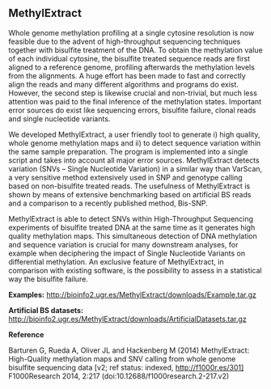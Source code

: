 MethylExtract
-------------

Whole genome methylation profiling at a single cytosine resolution is now feasible due to the advent of high-throughput sequencing techniques together with bisulfite treatment of the DNA. To obtain the methylation value of each individual cytosine, the bisulfite treated sequence reads are first aligned to a reference genome, profiling afterwards the methylation levels from the alignments. A huge effort has been made to fast and correctly align the reads and many different algorithms and programs do exist. However, the second step is likewise crucial and non-trivial, but much less attention was paid to the final inference of the methylation states. Important error sources do exist like sequencing errors, bisulfite failure, clonal reads and single nucleotide variants.

We developed MethylExtract, a user friendly tool to generate i) high quality, whole genome methylation maps and ii) to detect sequence variation within the same sample preparation. The program is implemented into a single script and takes into account all major error sources. MethylExtract detects variation (SNVs – Single Nucleotide Variation) in a similar way than VarScan, a very sensitive method extensively used in SNP and genotype calling based on non-bisulfite treated reads. The usefulness of MethylExtract is shown by means of extensive benchmarking based on artificial BS reads and a comparison to a recently published method, Bis-SNP.

MethylExtract is able to detect SNVs within High-Throughput Sequencing experiments of bisulfite treated DNA at the same time as it generates high quality methylation maps. This simultaneous detection of DNA methylation and sequence variation is crucial for many downstream analyses, for example when deciphering the impact of Single Nucleotide Variants on differential methylation. An exclusive feature of MethylExtract, in comparison with existing software, is the possibility to assess in a statistical way the bisulfite failure. 

**Examples:** http://bioinfo2.ugr.es/MethylExtract/downloads/Example.tar.gz

**Artificial BS datasets:** http://bioinfo2.ugr.es/MethylExtract/downloads/ArtificialDatasets.tar.gz

**Reference**

Barturen G, Rueda A, Oliver JL and Hackenberg M (2014) MethylExtract: High-Quality methylation maps and SNV calling from whole genome bisulfite sequencing data [v2; ref status: indexed, http://f1000r.es/301] F1000Research 2014, 2:217 (doi:10.12688/f1000research.2-217.v2)



    
